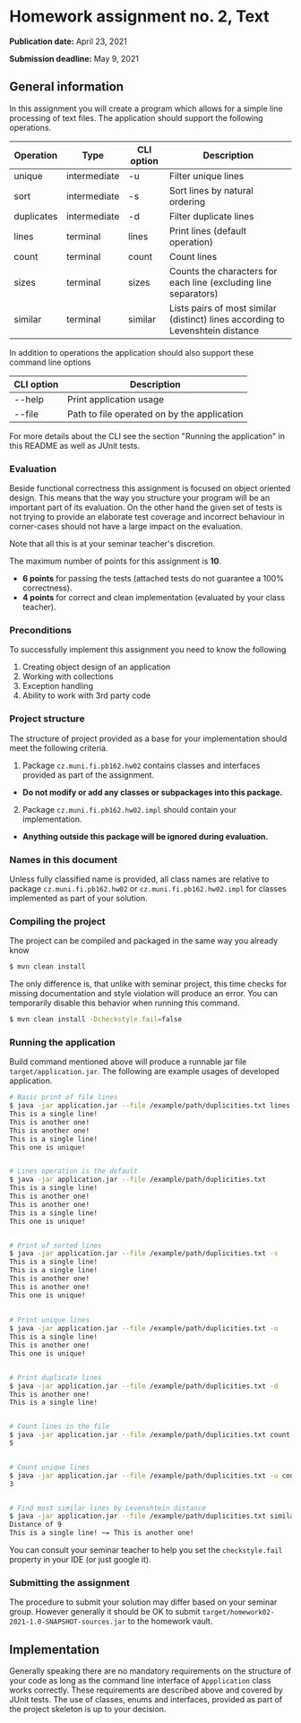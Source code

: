 Homework assignment no. 2, Text 
====================================

**Publication date:**  April 23, 2021

**Submission deadline:** May 9, 2021

General information
-------------------
In this assignment you will create a program which allows for a simple line processing of text files.
The application should support the following operations. 


| Operation | Type | CLI option | Description |
| ------ | ------ | ------ | ------ |
| unique | intermediate | -u | Filter unique lines |
| sort | intermediate | -s | Sort lines by natural ordering |
| duplicates | intermediate | -d | Filter duplicate lines |
| lines | terminal | lines | Print lines (default operation) |
| count | terminal | count | Count lines |
| sizes | terminal | sizes | Counts the characters for each line (excluding line separators)|
| similar | terminal | similar | Lists pairs of most similar (distinct) lines according to Levenshtein distance |

In addition to operations the application should also support these command line options

| CLI option | Description |
| ------ | ------ |
| --help | Print application usage |
| --file | Path to file operated on by the application |

For more details about the CLI see the section "Running the application" in this README as well as JUnit tests.

### Evaluation
Beside functional correctness this assignment is focused on object oriented design.
This means that the way you structure your program will be an important part of its evaluation.
On the other hand the given set of tests is not trying to provide an elaborate test coverage and incorrect behaviour in corner-cases should not have a large impact on the evaluation.

Note that all this is at your seminar teacher's discretion.

The maximum number of points for this assignment is **10**.

- **6 points** for passing the tests (attached tests do not guarantee a 100% correctness).
- **4 points** for correct and clean implementation (evaluated by your class teacher).

### Preconditions
To successfully implement this assignment you need to know the following

1. Creating object design of an application
2. Working with collections
3. Exception handling
4. Ability to work with 3rd party code

### Project structure
The structure of project provided as a base for your implementation should meet the following criteria.

1. Package ```cz.muni.fi.pb162.hw02``` contains classes and interfaces provided as part of the assignment.
  - **Do not modify or add any classes or subpackages into this package.**
2. Package  ```cz.muni.fi.pb162.hw02.impl``` should contain your implementation.
  - **Anything outside this package will be ignored during evaluation.**

### Names in this document
Unless fully classified name is provided, all class names are relative to  package ```cz.muni.fi.pb162.hw02``` or ```cz.muni.fi.pb162.hw02.impl``` for classes implemented as part of your solution.


### Compiling the project
The project can be compiled and packaged in the same way you already know

```bash
$ mvn clean install
```

The only difference is, that unlike with seminar project, this time checks for missing documentation and style violation will produce an error.
You can temporarily disable this behavior when running this command.

```bash
$ mvn clean install -Dcheckstyle.fail=false
```

### Running the application
Build command mentioned above will produce a runnable jar file ``target/application.jar``. 
The following are example usages of developed application.

```bash
# Basic print of file lines
$ java -jar application.jar --file /example/path/duplicities.txt lines
This is a single line!
This is another one!
This is another one!
This is a single line!
This one is unique!


# Lines operation is the default
$ java -jar application.jar --file /example/path/duplicities.txt
This is a single line!
This is another one!
This is another one!
This is a single line!
This one is unique!


# Print of sorted lines
$ java -jar application.jar --file /example/path/duplicities.txt -s
This is a single line!
This is a single line!
This is another one!
This is another one!
This one is unique!
 
 
# Print unique lines
$ java -jar application.jar --file /example/path/duplicities.txt -u 
This is a single line!
This is another one!
This one is unique!


# Print duplicate lines
$ java -jar application.jar --file /example/path/duplicities.txt -d 
This is another one!
This is a single line!


# Count lines in the file
$ java -jar application.jar --file /example/path/duplicities.txt count
5


# Count unique lines
$ java -jar application.jar --file /example/path/duplicities.txt -u count
3


# Find most similar lines by Levenshtein distance
$ java -jar application.jar --file /example/path/duplicities.txt similar
Distance of 9
This is a single line! ~= This is another one!
```


You can consult your seminar teacher to help you set the ```checkstyle.fail``` property in your IDE (or just google it).

### Submitting the assignment
The procedure to submit your solution may differ based on your seminar group. However generally it should be OK to submit ```target/homework02-2021-1.0-SNAPSHOT-sources.jar``` to the homework vault.

## Implementation
Generally speaking there are no mandatory requirements on the structure of your code as long as the command line interface of ```Appplication``` class works correctly.
These requirements are described above and covered by JUnit tests. 
The use of classes, enums and interfaces, provided as part of the project skeleton is up to your decision.
